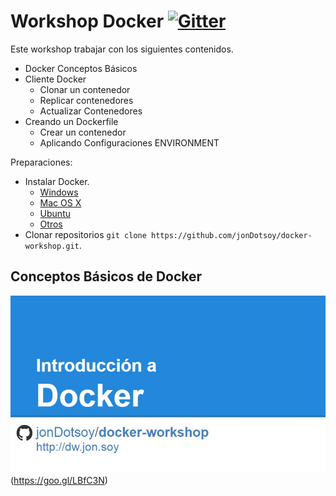Workshop Docker [![Gitter](https://badges.gitter.im/Join%20Chat.svg)](https://gitter.im/jonDotsoy/docker-workshop?utm_source=badge&utm_medium=badge&utm_campaign=pr-badge&utm_content=body_badge)
===============


Este workshop trabajar con los siguientes contenidos.

  - Docker Conceptos Básicos
  - Cliente Docker
    - Clonar un contenedor
    - Replicar contenedores
    - Actualizar Contenedores
  - Creando un Dockerfile
    - Crear un contenedor
    - Aplicando Configuraciones ENVIRONMENT


Preparaciones:

  - Instalar Docker.
    - [Windows](https://docs.docker.com/installation/windows/)
    - [Mac OS X](https://docs.docker.com/installation/mac/)
    - [Ubuntu](https://docs.docker.com/installation/ubuntulinux/)
    - [Otros](https://docs.docker.com/installation/)
  - Clonar repositorios `git clone https://github.com/jonDotsoy/docker-workshop.git`.



Conceptos Básicos de Docker 
---------------------------

[![Presentación Docker](docs/imgs/Presentation%20Docker.jpg)](https://goo.gl/LBfC3N)
(https://goo.gl/LBfC3N)

